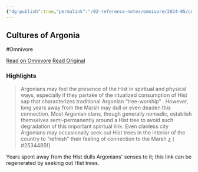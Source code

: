 ```yaml
---
{"dg-publish":true,"permalink":"/02-reference-notes/omnivore/2024-05/cultures-of-argonia/","title":"Cultures of Argonia\n","metatags":{"description":"Notes on Tamriel Rebuilt and Project Tamriel's development of Black Marsh","og:image":"https://i.imgur.com/LmCg5HX.png"},"tags":["MW-May-Modathon-2024"]}
---
```



## Cultures of Argonia
#Omnivore

[Read on Omnivore](https://omnivore.app/me/u-074-cea-4-b-a-5-c-5-4-e-65-9-b-3-d-2-cac-27272-d-50-culturesof-18f6183e662)
[Read Original](https://omnivore.app/attachments/u/074cea4b-a5c5-4e65-9b3d-2cac27272d50/CulturesofArgonia.pdf)

### Highlights

> Argonians may feel the presence of the Hist in spiritual and physical ways, especially if they partake of the ritualized consumption of Hist sap that characterizes traditional Argonian “tree-worship” . However, long years away from the Marsh may dull or even deaden this connection. Most Argonian clans, though generally nomadic, establish themselves semi-permanently around a Hist tree to avoid such degradation of this important spiritual link. Even clanless city Argonians may occasionally seek out Hist trees in the interior of the country to “refresh” their feeling of connection to the Marsh [⤴️](https://omnivore.app/me/u-074-cea-4-b-a-5-c-5-4-e-65-9-b-3-d-2-cac-27272-d-50-culturesof-18f6183e662#2534485f-e3dc-4b87-86df-e8126b47dc25) 
{ #2534485f}


Years spent away from the Hist dulls Argonians' senses to it; this link can be regenerated by seeking out Hist trees.

